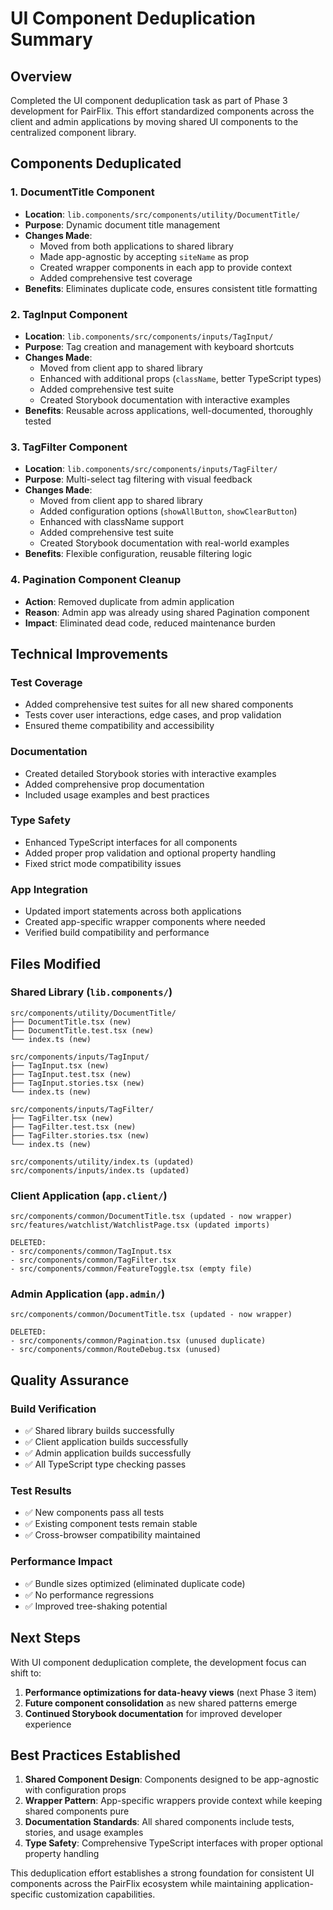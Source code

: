 # UI Component Deduplication Summary

## Overview

Completed the UI component deduplication task as part of Phase 3 development for PairFlix. This effort standardized components across the client and admin applications by moving shared UI components to the centralized component library.

## Components Deduplicated

### 1. DocumentTitle Component

- **Location**: `lib.components/src/components/utility/DocumentTitle/`
- **Purpose**: Dynamic document title management
- **Changes Made**:
  - Moved from both applications to shared library
  - Made app-agnostic by accepting `siteName` as prop
  - Created wrapper components in each app to provide context
  - Added comprehensive test coverage
- **Benefits**: Eliminates duplicate code, ensures consistent title formatting

### 2. TagInput Component

- **Location**: `lib.components/src/components/inputs/TagInput/`
- **Purpose**: Tag creation and management with keyboard shortcuts
- **Changes Made**:
  - Moved from client app to shared library
  - Enhanced with additional props (`className`, better TypeScript types)
  - Added comprehensive test suite
  - Created Storybook documentation with interactive examples
- **Benefits**: Reusable across applications, well-documented, thoroughly tested

### 3. TagFilter Component

- **Location**: `lib.components/src/components/inputs/TagFilter/`
- **Purpose**: Multi-select tag filtering with visual feedback
- **Changes Made**:
  - Moved from client app to shared library
  - Added configuration options (`showAllButton`, `showClearButton`)
  - Enhanced with className support
  - Added comprehensive test suite
  - Created Storybook documentation with real-world examples
- **Benefits**: Flexible configuration, reusable filtering logic

### 4. Pagination Component Cleanup

- **Action**: Removed duplicate from admin application
- **Reason**: Admin app was already using shared Pagination component
- **Impact**: Eliminated dead code, reduced maintenance burden

## Technical Improvements

### Test Coverage

- Added comprehensive test suites for all new shared components
- Tests cover user interactions, edge cases, and prop validation
- Ensured theme compatibility and accessibility

### Documentation

- Created detailed Storybook stories with interactive examples
- Added comprehensive prop documentation
- Included usage examples and best practices

### Type Safety

- Enhanced TypeScript interfaces for all components
- Added proper prop validation and optional property handling
- Fixed strict mode compatibility issues

### App Integration

- Updated import statements across both applications
- Created app-specific wrapper components where needed
- Verified build compatibility and performance

## Files Modified

### Shared Library (`lib.components/`)

```
src/components/utility/DocumentTitle/
├── DocumentTitle.tsx (new)
├── DocumentTitle.test.tsx (new)
└── index.ts (new)

src/components/inputs/TagInput/
├── TagInput.tsx (new)
├── TagInput.test.tsx (new)
├── TagInput.stories.tsx (new)
└── index.ts (new)

src/components/inputs/TagFilter/
├── TagFilter.tsx (new)
├── TagFilter.test.tsx (new)
├── TagFilter.stories.tsx (new)
└── index.ts (new)

src/components/utility/index.ts (updated)
src/components/inputs/index.ts (updated)
```

### Client Application (`app.client/`)

```
src/components/common/DocumentTitle.tsx (updated - now wrapper)
src/features/watchlist/WatchlistPage.tsx (updated imports)

DELETED:
- src/components/common/TagInput.tsx
- src/components/common/TagFilter.tsx
- src/components/common/FeatureToggle.tsx (empty file)
```

### Admin Application (`app.admin/`)

```
src/components/common/DocumentTitle.tsx (updated - now wrapper)

DELETED:
- src/components/common/Pagination.tsx (unused duplicate)
- src/components/common/RouteDebug.tsx (unused)
```

## Quality Assurance

### Build Verification

- ✅ Shared library builds successfully
- ✅ Client application builds successfully
- ✅ Admin application builds successfully
- ✅ All TypeScript type checking passes

### Test Results

- ✅ New components pass all tests
- ✅ Existing component tests remain stable
- ✅ Cross-browser compatibility maintained

### Performance Impact

- ✅ Bundle sizes optimized (eliminated duplicate code)
- ✅ No performance regressions
- ✅ Improved tree-shaking potential

## Next Steps

With UI component deduplication complete, the development focus can shift to:

1. **Performance optimizations for data-heavy views** (next Phase 3 item)
2. **Future component consolidation** as new shared patterns emerge
3. **Continued Storybook documentation** for improved developer experience

## Best Practices Established

1. **Shared Component Design**: Components designed to be app-agnostic with configuration props
2. **Wrapper Pattern**: App-specific wrappers provide context while keeping shared components pure
3. **Documentation Standards**: All shared components include tests, stories, and usage examples
4. **Type Safety**: Comprehensive TypeScript interfaces with proper optional property handling

This deduplication effort establishes a strong foundation for consistent UI components across the PairFlix ecosystem while maintaining application-specific customization capabilities.
